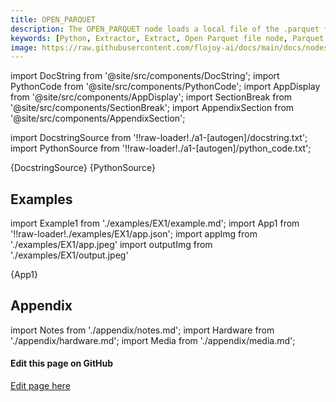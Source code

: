 ```yaml
---
title: OPEN_PARQUET
description: The OPEN_PARQUET node loads a local file of the .parquet file format. It returns the file in pandas.Dataframe type format.
keywords: [Python, Extractor, Extract, Open Parquet file node, Parquet file extraction, File manipulation tools, Flojoy Extractors documentation, Python Parquet data extraction, Parquet file handling, Data extraction from Parquet, Parquet processing with Flojoy, Parquet file opening in Python, Extracting Parquet data]
image: https://raw.githubusercontent.com/flojoy-ai/docs/main/docs/nodes/EXTRACTORS/FILE/OPEN_PARQUET/examples/EX1/output.jpeg
---
```


[//]: # (Custom component imports)

import DocString from '@site/src/components/DocString';
import PythonCode from '@site/src/components/PythonCode';
import AppDisplay from '@site/src/components/AppDisplay';
import SectionBreak from '@site/src/components/SectionBreak';
import AppendixSection from '@site/src/components/AppendixSection';

[//]: # (Docstring)

import DocstringSource from '!!raw-loader!./a1-[autogen]/docstring.txt';
import PythonSource from '!!raw-loader!./a1-[autogen]/python_code.txt';

<DocString>{DocstringSource}</DocString>
<PythonCode GLink='EXTRACTORS/FILE/OPEN_PARQUET/OPEN_PARQUET.py'>{PythonSource}</PythonCode>

<SectionBreak />

[//]: # (Examples)

## Examples

import Example1 from './examples/EX1/example.md';
import App1 from '!!raw-loader!./examples/EX1/app.json';
import appImg from './examples/EX1/app.jpeg'
import outputImg from './examples/EX1/output.jpeg'

<AppDisplay 
    nodeLabel='OPEN_PARQUET'
    appImg={appImg}
    outputImg={outputImg}
    >
    {App1}
</AppDisplay>

<Example1 />

<SectionBreak />

[//]: # (Appendix)

## Appendix

import Notes from './appendix/notes.md';
import Hardware from './appendix/hardware.md';
import Media from './appendix/media.md';

<AppendixSection index={0} folderPath='nodes/EXTRACTORS/FILE/OPEN_PARQUET/appendix/'><Notes /></AppendixSection>
<AppendixSection index={1} folderPath='nodes/EXTRACTORS/FILE/OPEN_PARQUET/appendix/'><Hardware /></AppendixSection>
<AppendixSection index={2} folderPath='nodes/EXTRACTORS/FILE/OPEN_PARQUET/appendix/'><Media /></AppendixSection>

<SectionBreak />

[//]: # (Edit page on GitHub)

#### Edit this page on GitHub

[Edit page here](https://github.com/flojoy-ai/docs/tree/main/docs/nodes/EXTRACTORS/FILE/OPEN_PARQUET)
